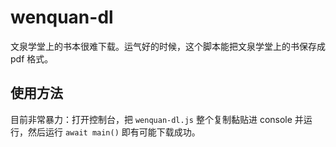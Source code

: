 # wenquan-dl

文泉学堂上的书本很难下载。运气好的时候，这个脚本能把文泉学堂上的书保存成 pdf 格式。

## 使用方法

目前非常暴力：打开控制台，把 `wenquan-dl.js` 整个复制黏贴进 console 并运行，然后运行 `await main()` 即有可能下载成功。
